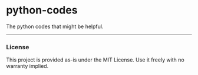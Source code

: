 # python-codes
The python codes that might be helpful.

-- --
### License <br>
This project is provided as-is under the MIT License. Use it freely with no warranty implied.
